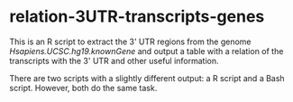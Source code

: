 # relation-3UTR-transcripts-genes

This is an R script to extract the 3' UTR regions from the genome *Hsapiens.UCSC.hg19.knownGene* and output a table with a relation of the transcripts with the 3' UTR and other useful information.  

There are two scripts with a slightly different output: a R script and a Bash script. However, both do the same task.  
